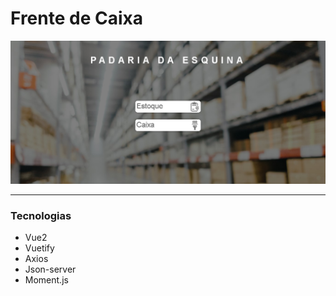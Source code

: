 # Frente de Caixa
![interface image](https://github.com/Pbluer/Frente-de-Caixa/blob/master/template/web.jpg)

----
### Tecnologias
* Vue2
* Vuetify
* Axios
* Json-server
* Moment.js

